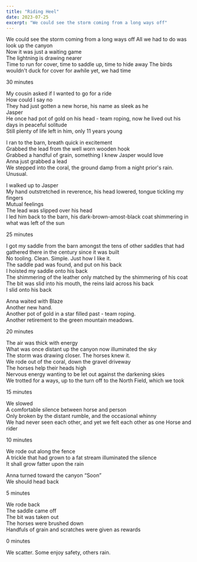 ```yaml
---
title: "Riding Heel"
date: 2023-07-25
excerpt: "We could see the storm coming from a long ways off"
---
```


We could see the storm coming from a long ways off All we had to do was look up the canyon\
Now it was just a waiting game\
The lightning is drawing nearer\
Time to run for cover, time to saddle up, time to hide away The birds wouldn't duck for cover for awhile yet, we had time

30 minutes

My cousin asked if I wanted to go for a ride\
How could I say no\
They had just gotten a new horse, his name as sleek as he\
Jasper\
He once had pot of gold on his head - team roping, now he lived out his days in peaceful solitude\
Still plenty of life left in him, only 11 years young

I ran to the barn, breath quick in excitement\
Grabbed the lead from the well worn wooden hook\
Grabbed a handful of grain, something I knew Jasper would love\
Anna just grabbed a lead\
We stepped into the coral, the ground damp from a night prior's rain. Unusual.

I walked up to Jasper\
My hand outstretched in reverence, his head lowered, tongue tickling my fingers\
Mutual feelings\
The lead was slipped over his head\
I led him back to the barn, his dark-brown-amost-black coat shimmering in what was left of the sun

25 minutes

I got my saddle from the barn amongst the tens of other saddles that had gathered there in the century since it was built\
No tooling. Clean. Simple. Just how I like it.\
The saddle pad was found, and put on his back\
I hoisted my saddle onto his back\
The shimmering of the leather only matched by the shimmering of his coat\
The bit was slid into his mouth, the reins laid across his back\
I slid onto his back

Anna waited with Blaze\
Another new hand.\
Another pot of gold in a star filled past - team roping.\
Another retirement to the green mountain meadows.

20 minutes

The air was thick with energy\
What was once distant up the canyon now illuminated the sky\
The storm was drawing closer. The horses knew it.\
We rode out of the coral, down the gravel driveway\
The horses help their heads high\
Nervous energy wanting to be let out against the darkening skies\
We trotted for a ways, up to the turn off to the North Field, which we took

15 minutes

We slowed\
A comfortable silence between horse and person\
Only broken by the distant rumble, and the occasional whinny\
We had never seen each other, and yet we felt each other as one Horse and rider

10 minutes

We rode out along the fence\
A trickle that had grown to a fat stream illuminated the silence\
It shall grow fatter upon the rain

Anna turned toward the canyon “Soon”\
We should head back

5 minutes

We rode back\
The saddle came off\
The bit was taken out\
The horses were brushed down\
Handfuls of grain and scratches were given as rewards

0 minutes

We scatter. Some enjoy safety, others rain.
